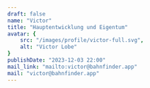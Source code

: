 ```yaml
---
draft: false
name: "Victor"
title: "Hauptentwicklung und Eigentum"
avatar: {
    src: "/images/profile/victor-full.svg",
    alt: "Victor Lobe"
}
publishDate: "2023-12-03 22:00"
mail_link: "mailto:victor@bahnfinder.app"
mail: "victor@bahnfinder.app"
---
```


